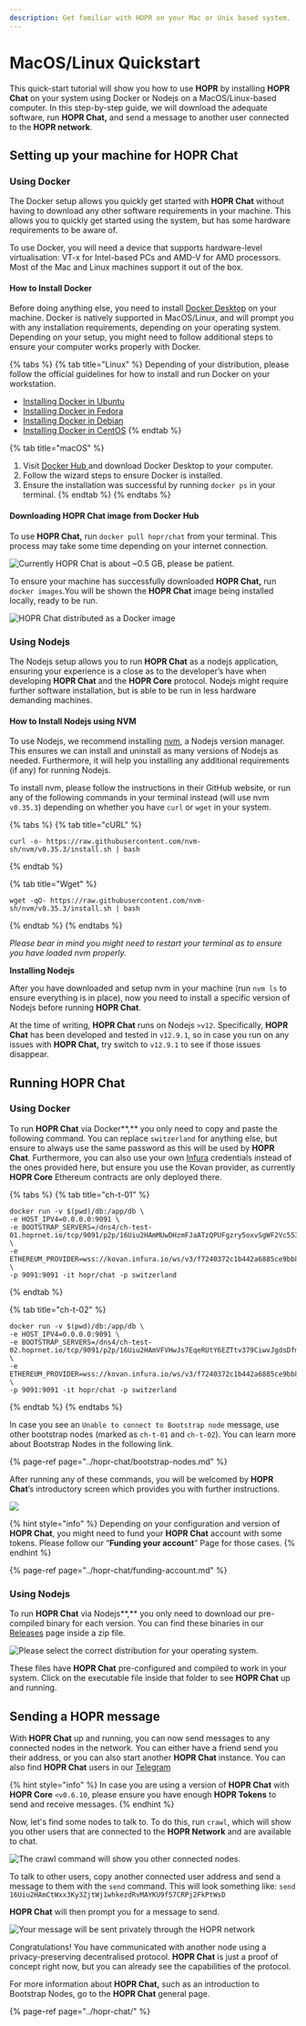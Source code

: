 ```yaml
---
description: Get familiar with HOPR on your Mac or Unix based system.
---
```


# MacOS/Linux Quickstart

This quick-start tutorial will show you how to use **HOPR** by installing **HOPR Chat** on your system using Docker or Nodejs on a MacOS/Linux-based computer. In this step-by-step guide, we will download the adequate software, run **HOPR Chat,** and send a message to another user connected to the **HOPR network**.

## Setting up your machine for HOPR Chat

### Using Docker

The Docker setup allows you quickly get started with **HOPR Chat** without having to download any other software requirements in your machine. This allows you to quickly get started using the system, but has some hardware requirements to be aware of.

To use Docker, you will need a device that supports hardware-level virtualisation: VT-x for Intel-based PCs and AMD-V for AMD processors. Most of the Mac and Linux machines support it out of the box.

#### How to Install Docker

Before doing anything else, you need to install [Docker Desktop](https://hub.docker.com/editions/community/docker-ce-desktop-mac/) on your machine. Docker is natively supported in MacOS/Linux, and will prompt you with any installation requirements, depending on your operating system. Depending on your setup, you might need to follow additional steps to ensure your computer works properly with Docker.

{% tabs %}
{% tab title="Linux" %}
Depending of your distribution, please follow the official guidelines for how to install and run Docker on your workstation.

* [Installing Docker in Ubuntu](https://docs.docker.com/engine/install/ubuntu/)
* [Installing Docker in Fedora](https://docs.docker.com/engine/install/fedora/)
* [Installing Docker in Debian](https://docs.docker.com/engine/install/debian/)
* [Installing Docker in CentOS](https://docs.docker.com/engine/install/centos/)
{% endtab %}

{% tab title="macOS" %}
1. Visit [Docker Hub ](https://hub.docker.com/editions/community/docker-ce-desktop-mac/)and download Docker Desktop to your computer.
2. Follow the wizard steps to ensure Docker is installed.
3. Ensure the installation was successful by running `docker ps` in your terminal.
{% endtab %}
{% endtabs %}

#### Downloading HOPR Chat image from Docker Hub

To use **HOPR Chat,** run `docker pull hopr/chat` from your terminal. This process may take some time depending on your internet connection.

![Currently HOPR Chat is about ~0.5 GB, please be patient.](../../.gitbook/assets/docker_install_macos.gif)

To ensure your machine has successfully downloaded **HOPR Chat,** run `docker images`.You will be shown the **HOPR Chat** image being installed locally, ready to be run.

![HOPR Chat distributed as a Docker image](../../.gitbook/assets/docker_images.gif)

### Using Nodejs

The Nodejs setup allows you to run **HOPR Chat** as a nodejs application, ensuring your experience is a close as to the developer’s have when developing **HOPR Chat** and the **HOPR Core** protocol. Nodejs might require further software installation, but is able to be run in less hardware demanding machines.

#### How to Install Nodejs using NVM

To use Nodejs, we recommend installing [nvm](https://github.com/nvm-sh/nvm), a Nodejs version manager. This ensures we can install and uninstall as many versions of Nodejs as needed. Furthermore, it will help you installing any additional requirements \(if any\) for running Nodejs.

To install nvm, please follow the instructions in their GitHub website, or run any of the following commands in your terminal instead \(will use nvm `v0.35.3`\) depending on whether you have `curl` or `wget` in your system.

{% tabs %}
{% tab title="cURL" %}
```
curl -o- https://raw.githubusercontent.com/nvm-sh/nvm/v0.35.3/install.sh | bash
```
{% endtab %}

{% tab title="Wget" %}
```text
wget -qO- https://raw.githubusercontent.com/nvm-sh/nvm/v0.35.3/install.sh | bash
```
{% endtab %}
{% endtabs %}

_Please bear in mind you might need to restart your terminal as to ensure you have loaded nvm properly._

**Installing Nodejs**

After you have downloaded and setup nvm in your machine \(run `nvm ls` to ensure everything is in place\), now you need to install a specific version of Nodejs before running **HOPR Chat**.

At the time of writing, **HOPR Chat** runs on Nodejs `>v12`. Specifically, **HOPR Chat** has been developed and tested in `v12.9.1`, so in case you run on any issues with **HOPR Chat,**  try switch to `v12.9.1` to see if those issues disappear.

## **Running HOPR Chat** 

### **Using Docker**

To run **HOPR Chat** via Docker**,** you only need to copy and paste the following command. You can replace `switzerland` for anything else, but ensure to always use the same password as this will be used by **HOPR Chat**. Furthermore, you can also use your own [Infura](https://infura.io/) credentials instead of the ones provided here, but ensure you use the Kovan provider, as currently **HOPR Core** Ethereum contracts are only deployed there.

{% tabs %}
{% tab title="ch-t-01" %}
```text
docker run -v $(pwd)/db:/app/db \
-e HOST_IPV4=0.0.0.0:9091 \
-e BOOTSTRAP_SERVERS=/dns4/ch-test-01.hoprnet.io/tcp/9091/p2p/16Uiu2HAmMUwDHzmFJaATzQPUFgzry5oxvSgWF2Vc553HCpekC4q \
-e ETHEREUM_PROVIDER=wss://kovan.infura.io/ws/v3/f7240372c1b442a6885ce9bb825ebc36 \
-p 9091:9091 -it hopr/chat -p switzerland
```
{% endtab %}

{% tab title="ch-t-02" %}
```text
docker run -v $(pwd)/db:/app/db \
-e HOST_IPV4=0.0.0.0:9091 \
-e BOOTSTRAP_SERVERS=/dns4/ch-test-02.hoprnet.io/tcp/9091/p2p/16Uiu2HAmVFVHwJs7EqeRUtY6EZTtv379CiwvJgdsDfmdywbKfgAq \
-e ETHEREUM_PROVIDER=wss://kovan.infura.io/ws/v3/f7240372c1b442a6885ce9bb825ebc36 \
-p 9091:9091 -it hopr/chat -p switzerland
```
{% endtab %}
{% endtabs %}

In case you see an `Unable to connect to Bootstrap node` message, use other bootstrap nodes \(marked as `ch-t-01` and `ch-t-02`\). You can learn more about Bootstrap Nodes in the following link.

{% page-ref page="../hopr-chat/bootstrap-nodes.md" %}

After running any of these commands, you will be welcomed by **HOPR Chat**’s introductory screen which provides you with further instructions.

![](../../.gitbook/assets/hopr.gif)

{% hint style="info" %}
Depending on your configuration and version of **HOPR Chat**, you might need to fund your **HOPR Chat** account with some tokens. Please follow our “**Funding your account**” Page for those cases.
{% endhint %}

{% page-ref page="../hopr-chat/funding-account.md" %}

### Using Nodejs

To run **HOPR Chat** via Nodejs**,** you only need to download our pre-compiled binary for each version. You can find these binaries in our [Releases](https://github.com/hoprnet/hopr-core/releases) page inside a zip file.

![Please select the correct distribution for your operating system.](../../.gitbook/assets/image%20%287%29.png)

These files have **HOPR Chat** pre-configured and compiled to work in your system. Click on the executable file inside that folder to see **HOPR Chat** up and running.

## Sending a HOPR message

With **HOPR Chat** up and running, you can now send messages to any connected nodes in the network. You can either have a friend send you their address, or you can also start another **HOPR Chat** instance. You can also find **HOPR Chat** users in our [Telegram](https://t.me/hoprnet)

{% hint style="info" %}
In case you are using a version of **HOPR Chat** with **HOPR Core** `<v0.6.10`, please ensure you have enough **HOPR Tokens** to send and receive messages.
{% endhint %}

Now, let's find some nodes to talk to. To do this, run `crawl`, which will show you other users that are connected to the **HOPR Network** and are available to chat.

![The crawl command will show you other connected nodes.](../../.gitbook/assets/running_hopr_chat_and_crawling.gif)

To talk to other users, copy another connected user address and send a message to them with the `send` command. This will look something like: `send 16Uiu2HAmCtWxx3Ky3ZjtWj1whkezdRvMAYKU9f57CRPj2FkPtWsD`

**HOPR Chat** will then prompt you for a message to send.

![Your message will be sent privately through the HOPR network](../../.gitbook/assets/running_hopr_chat_and_sending.gif)

Congratulations! You have communicated with another node using a privacy-preserving decentralised protocol. **HOPR Chat** is just a proof of concept right now, but you can already see the capabilities of the protocol.

For more information about **HOPR Chat,** such as an introduction to Bootstrap Nodes, go to the **HOPR Chat** general page.

{% page-ref page="../hopr-chat/" %}



